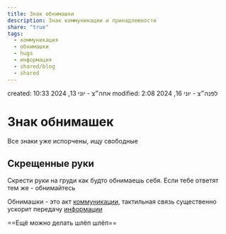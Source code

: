 ```yaml
---
title: Знак обнимашки
description: Знак коммуникации и принадлеюности
share: "true"
tags:
  - коммуникация
  - обнимашки
  - hugs
  - информация
  - shared/blog
  - shared
---
```

created: 10:33 אחה״צ - יוני 13, 2024
modified: 2:08 לפנה״צ - יוני 16, 2024

# Знак обнимашек

Все знаки уже испорчены, ищу свободные
## Скрещенные руки

Скрести руки на груди как будто обнимаешь себя. Если тебе ответят тем же - обнимайтесь

Обнимашки - это акт [коммуникации](%D0%9A%D0%BE%D0%BC%D0%BC%D1%83%D0%BD%D0%B8%D0%BA%D0%B0%D1%86%D0%B8%D1%8F.md), тактильная связь существенно ускорит передачу [информации](%D0%98%D0%BD%D1%84%D0%BE%D1%80%D0%BC%D0%B0%D1%86%D0%B8%D1%8F.md)


==Ещё можно делать шлёп шлёп== 

